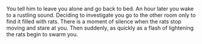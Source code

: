 You tell him to leave you alone and go back to bed. An hour later you wake to a rustling sound.
Deciding to investigate you go to the other room only to find it filled with rats. There is a moment
of silence when the rats stop moving and stare at you. Then suddenly, as quickly as a flash of lightening
the rats begin to swarm you.
